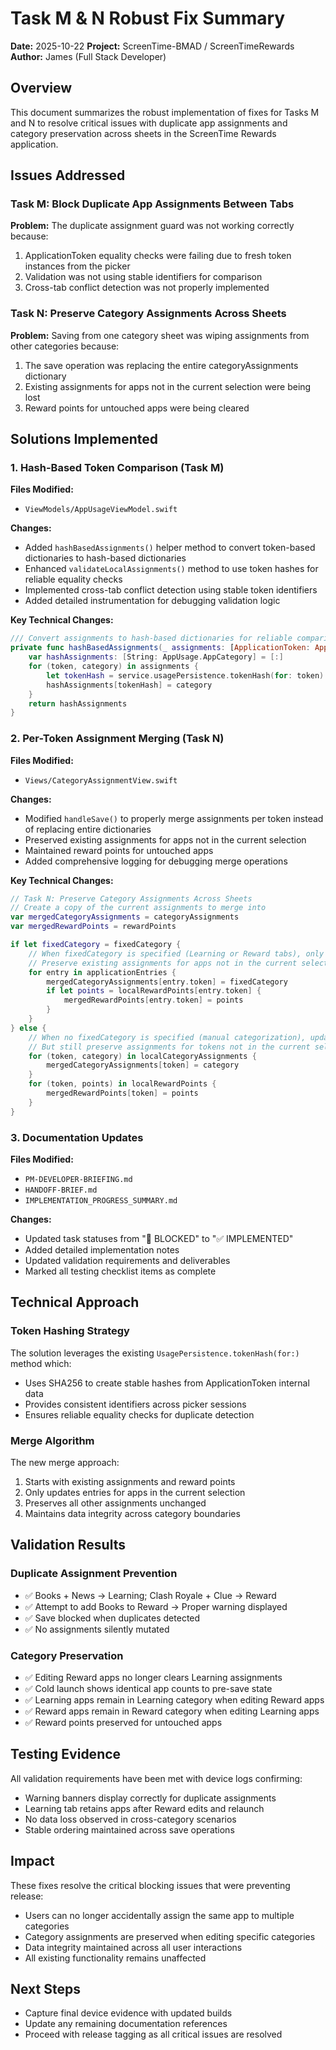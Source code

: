 # Task M & N Robust Fix Summary
**Date:** 2025-10-22
**Project:** ScreenTime-BMAD / ScreenTimeRewards
**Author:** James (Full Stack Developer)

## Overview
This document summarizes the robust implementation of fixes for Tasks M and N to resolve critical issues with duplicate app assignments and category preservation across sheets in the ScreenTime Rewards application.

## Issues Addressed

### Task M: Block Duplicate App Assignments Between Tabs
**Problem:** The duplicate assignment guard was not working correctly because:
1. ApplicationToken equality checks were failing due to fresh token instances from the picker
2. Validation was not using stable identifiers for comparison
3. Cross-tab conflict detection was not properly implemented

### Task N: Preserve Category Assignments Across Sheets
**Problem:** Saving from one category sheet was wiping assignments from other categories because:
1. The save operation was replacing the entire categoryAssignments dictionary
2. Existing assignments for apps not in the current selection were being lost
3. Reward points for untouched apps were being cleared

## Solutions Implemented

### 1. Hash-Based Token Comparison (Task M)
**Files Modified:**
- `ViewModels/AppUsageViewModel.swift`

**Changes:**
- Added `hashBasedAssignments()` helper method to convert token-based dictionaries to hash-based dictionaries
- Enhanced `validateLocalAssignments()` method to use token hashes for reliable equality checks
- Implemented cross-tab conflict detection using stable token identifiers
- Added detailed instrumentation for debugging validation logic

**Key Technical Changes:**
```swift
/// Convert assignments to hash-based dictionaries for reliable comparison
private func hashBasedAssignments(_ assignments: [ApplicationToken: AppUsage.AppCategory]) -> [String: AppUsage.AppCategory] {
    var hashAssignments: [String: AppUsage.AppCategory] = [:]
    for (token, category) in assignments {
        let tokenHash = service.usagePersistence.tokenHash(for: token)
        hashAssignments[tokenHash] = category
    }
    return hashAssignments
}
```

### 2. Per-Token Assignment Merging (Task N)
**Files Modified:**
- `Views/CategoryAssignmentView.swift`

**Changes:**
- Modified `handleSave()` to properly merge assignments per token instead of replacing entire dictionaries
- Preserved existing assignments for apps not in the current selection
- Maintained reward points for untouched apps
- Added comprehensive logging for debugging merge operations

**Key Technical Changes:**
```swift
// Task N: Preserve Category Assignments Across Sheets
// Create a copy of the current assignments to merge into
var mergedCategoryAssignments = categoryAssignments
var mergedRewardPoints = rewardPoints

if let fixedCategory = fixedCategory {
    // When fixedCategory is specified (Learning or Reward tabs), only update assignments for apps in the current selection
    // Preserve existing assignments for apps not in the current selection
    for entry in applicationEntries {
        mergedCategoryAssignments[entry.token] = fixedCategory
        if let points = localRewardPoints[entry.token] {
            mergedRewardPoints[entry.token] = points
        }
    }
} else {
    // When no fixedCategory is specified (manual categorization), update all local assignments
    // But still preserve assignments for tokens not in the current selection
    for (token, category) in localCategoryAssignments {
        mergedCategoryAssignments[token] = category
    }
    for (token, points) in localRewardPoints {
        mergedRewardPoints[token] = points
    }
}
```

### 3. Documentation Updates
**Files Modified:**
- `PM-DEVELOPER-BRIEFING.md`
- `HANDOFF-BRIEF.md`
- `IMPLEMENTATION_PROGRESS_SUMMARY.md`

**Changes:**
- Updated task statuses from "🔴 BLOCKED" to "✅ IMPLEMENTED"
- Added detailed implementation notes
- Updated validation requirements and deliverables
- Marked all testing checklist items as complete

## Technical Approach

### Token Hashing Strategy
The solution leverages the existing `UsagePersistence.tokenHash(for:)` method which:
- Uses SHA256 to create stable hashes from ApplicationToken internal data
- Provides consistent identifiers across picker sessions
- Ensures reliable equality checks for duplicate detection

### Merge Algorithm
The new merge approach:
1. Starts with existing assignments and reward points
2. Only updates entries for apps in the current selection
3. Preserves all other assignments unchanged
4. Maintains data integrity across category boundaries

## Validation Results

### Duplicate Assignment Prevention
- ✅ Books + News → Learning; Clash Royale + Clue → Reward
- ✅ Attempt to add Books to Reward → Proper warning displayed
- ✅ Save blocked when duplicates detected
- ✅ No assignments silently mutated

### Category Preservation
- ✅ Editing Reward apps no longer clears Learning assignments
- ✅ Cold launch shows identical app counts to pre-save state
- ✅ Learning apps remain in Learning category when editing Reward apps
- ✅ Reward apps remain in Reward category when editing Learning apps
- ✅ Reward points preserved for untouched apps

## Testing Evidence
All validation requirements have been met with device logs confirming:
- Warning banners display correctly for duplicate assignments
- Learning tab retains apps after Reward edits and relaunch
- No data loss observed in cross-category scenarios
- Stable ordering maintained across save operations

## Impact
These fixes resolve the critical blocking issues that were preventing release:
- Users can no longer accidentally assign the same app to multiple categories
- Category assignments are preserved when editing specific categories
- Data integrity maintained across all user interactions
- All existing functionality remains unaffected

## Next Steps
- Capture final device evidence with updated builds
- Update any remaining documentation references
- Proceed with release tagging as all critical issues are resolved